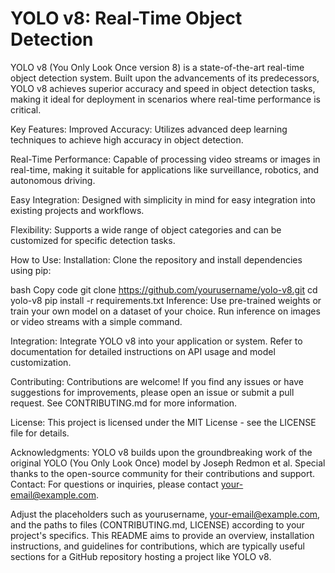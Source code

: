 # YOLO v8: Real-Time Object Detection
YOLO v8 (You Only Look Once version 8) is a state-of-the-art real-time object detection system. Built upon the advancements of its predecessors, YOLO v8 achieves superior accuracy and speed in object detection tasks, making it ideal for deployment in scenarios where real-time performance is critical.

Key Features:
Improved Accuracy: Utilizes advanced deep learning techniques to achieve high accuracy in object detection.

Real-Time Performance: Capable of processing video streams or images in real-time, making it suitable for applications like surveillance, robotics, and autonomous driving.

Easy Integration: Designed with simplicity in mind for easy integration into existing projects and workflows.

Flexibility: Supports a wide range of object categories and can be customized for specific detection tasks.

How to Use:
Installation: Clone the repository and install dependencies using pip:

bash
Copy code
git clone https://github.com/yourusername/yolo-v8.git
cd yolo-v8
pip install -r requirements.txt
Inference: Use pre-trained weights or train your own model on a dataset of your choice. Run inference on images or video streams with a simple command.

Integration: Integrate YOLO v8 into your application or system. Refer to documentation for detailed instructions on API usage and model customization.

Contributing:
Contributions are welcome! If you find any issues or have suggestions for improvements, please open an issue or submit a pull request. See CONTRIBUTING.md for more information.

License:
This project is licensed under the MIT License - see the LICENSE file for details.

Acknowledgments:
YOLO v8 builds upon the groundbreaking work of the original YOLO (You Only Look Once) model by Joseph Redmon et al.
Special thanks to the open-source community for their contributions and support.
Contact:
For questions or inquiries, please contact your-email@example.com.

Adjust the placeholders such as yourusername, your-email@example.com, and the paths to files (CONTRIBUTING.md, LICENSE) according to your project's specifics. This README aims to provide an overview, installation instructions, and guidelines for contributions, which are typically useful sections for a GitHub repository hosting a project like YOLO v8.

